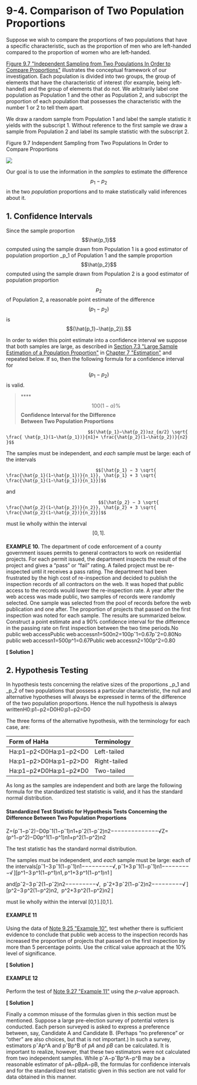 # 9-4. Comparison of Two Population Proportions

Suppose we wish to compare the proportions of two populations that have a specific characteristic, such as the proportion of men who are left-handed compared to the proportion of women who are left-handed. 

[Figure 9.7 "Independent Sampling from Two Populations In Order to Compare Proportions"](https://saylordotorg.github.io/text_introductory-statistics/s13-two-sample-problems.html#fwk-shafer-ch09_s04_f01) illustrates the conceptual framework of our investigation. Each population is divided into two groups, the group of elements that have the characteristic of interest \(for example, being left-handed\) and the group of elements that do not. We arbitrarily label one population as Population 1 and the other as Population 2, and subscript the proportion of each population that possesses the characteristic with the number 1 or 2 to tell them apart. 

We draw a random sample from Population 1 and label the sample statistic it yields with the subscript 1. Without reference to the first sample we draw a sample from Population 2 and label its sample statistic with the subscript 2.

Figure 9.7 Independent Sampling from Two Populations In Order to Compare Proportions

![](https://saylordotorg.github.io/text_introductory-statistics/section_13/53170ede206ef4a4fcde1a7e4d6d046c.jpg)

Our goal is to use the information in the _samples_ to estimate the difference $$p_1−p_2$$ in the two _population_ proportions and to make statistically valid inferences about it.

## 1. Confidence Intervals

Since the sample proportion $$\hat{p_1}$$ computed using the sample drawn from Population 1 is a good estimator of population proportion _p_1 of Population 1 and the sample proportion $$\hat{p_2}$$ computed using the sample drawn from Population 2 is a good estimator of population proportion $$p_2$$ of Population 2, a reasonable point estimate of the difference $$(p_1−p_2)$$ is $$(\hat{p_1}−\hat{p_2}).$$ 

In order to widen this point estimate into a confidence interval we suppose that both samples are large, as described in [Section 7.3 "Large Sample Estimation of a Population Proportion"](https://saylordotorg.github.io/text_introductory-statistics/fwk-shafer-ch07_s03#fwk-shafer-ch07_s03) in [Chapter 7 "Estimation"](https://saylordotorg.github.io/text_introductory-statistics/s11-estimation.html) and repeated below. If so, then the following formula for a confidence interval for $$(p_1−p_2)$$ is valid.

> \*\*\*\*$$100(1−α)\%$$ **Confidence Interval for the Difference   
> Between Two Population Proportions**

                                   $$(\hat{p_1}−\hat{p_2})±z_{α∕2} \sqrt{ \frac{ \hat{p_1}(1−\hat{p_1})}{n1}+ \frac{\hat{p_2}(1−\hat{p_2})}{n2} }$$ 

The samples must be independent, and _each_ sample must be large: each of the intervals  
  
                                      $$[\hat{p_1} − 3 \sqrt{ \frac{\hat{p_1}(1−\hat{p_1})}{n_1}}, \hat{p_1} + 3 \sqrt{ \frac{\hat{p_1}(1−\hat{p_1})}{n_1}}]$$ 

and

                                       $$[\hat{p_2} − 3 \sqrt{ \frac{\hat{p_2}(1−\hat{p_2})}{n_2}}, \hat{p_2} + 3 \sqrt{ \frac{\hat{p_2}(1−\hat{p_2})}{n_2}}]$$ 



must lie wholly within the interval $$[0,1].$$ 

#### 

**EXAMPLE 10.**   The department of code enforcement of a county government issues permits to general contractors to work on residential projects. For each permit issued, the department inspects the result of the project and gives a “pass” or “fail” rating. A failed project must be re-inspected until it receives a pass rating. The department had been frustrated by the high cost of re-inspection and decided to publish the inspection records of all contractors on the web. It was hoped that public access to the records would lower the re-inspection rate. A year after the web access was made public, two samples of records were randomly selected. One sample was selected from the pool of records before the web publication and one after. The proportion of projects that passed on the first inspection was noted for each sample. The results are summarized below. Construct a point estimate and a 90% confidence interval for the difference in the passing rate on first inspection between the two time periods.No public web accessPublic web accessn1=500n2=100pˆ1=0.67pˆ2=0.80No public web accessn1=500p^1=0.67Public web accessn2=100p^2=0.80

**\[ Solution \]**



## 2. Hypothesis Testing

In hypothesis tests concerning the relative sizes of the proportions _p_1 and _p_2 of two populations that possess a particular characteristic, the null and alternative hypotheses will always be expressed in terms of the difference of the two population proportions. Hence the null hypothesis is always writtenH0:p1−p2=D0H0:p1−p2=D0

The three forms of the alternative hypothesis, with the terminology for each case, are:

| Form of HaHa | Terminology |
| :--- | :--- |
| Ha:p1−p2&lt;D0Ha:p1−p2&lt;D0 | Left-tailed |
| Ha:p1−p2&gt;D0Ha:p1−p2&gt;D0 | Right-tailed |
| Ha:p1−p2≠D0Ha:p1−p2≠D0 | Two-tailed |

As long as the samples are independent and both are large the following formula for the standardized test statistic is valid, and it has the standard normal distribution.

#### Standardized Test Statistic for Hypothesis Tests Concerning the Difference Between Two Population Proportions

Z=\(pˆ1−pˆ2\)−D0pˆ1\(1−pˆ1\)n1+pˆ2\(1−pˆ2\)n2−−−−−−−−−−−−−−√Z=\(p^1−p^2\)−D0p^1\(1−p^1\)n1+p^2\(1−p^2\)n2

The test statistic has the standard normal distribution.

The samples must be independent, and _each_ sample must be large: each of the intervals\[pˆ1−3 pˆ1\(1−pˆ1\)n1−−−−−−−−−√, pˆ1+3 pˆ1\(1−pˆ1\)n1−−−−−−−−−√ \]\[p^1−3 p^1\(1−p^1\)n1, p^1+3 p^1\(1−p^1\)n1 \]

and\[pˆ2−3 pˆ2\(1−pˆ2\)n2−−−−−−−−−√,   pˆ2+3 pˆ2\(1−pˆ2\)n2−−−−−−−−−√ \]\[p^2−3 p^2\(1−p^2\)n2,   p^2+3 p^2\(1−p^2\)n2 \]

must lie wholly within the interval \[0,1 \].\[0,1 \].

#### EXAMPLE 11

Using the data of [Note 9.25 "Example 10"](https://saylordotorg.github.io/text_introductory-statistics/s13-two-sample-problems.html#fwk-shafer-ch09_s04_s01_n02), test whether there is sufficient evidence to conclude that public web access to the inspection records has increased the proportion of projects that passed on the first inspection by more than 5 percentage points. Use the critical value approach at the 10% level of significance.

**\[ Solution \]**



#### EXAMPLE 12

Perform the test of [Note 9.27 "Example 11"](https://saylordotorg.github.io/text_introductory-statistics/s13-two-sample-problems.html#fwk-shafer-ch09_s04_s02_n02) using the _p_-value approach.

**\[ Solution \]**





Finally a common misuse of the formulas given in this section must be mentioned. Suppose a large pre-election survey of potential voters is conducted. Each person surveyed is asked to express a preference between, say, Candidate A and Candidate B. \(Perhaps “no preference” or “other” are also choices, but that is not important.\) In such a survey, estimators pˆAp^A and pˆBp^B of _pA_ and _pB_ can be calculated. It is important to realize, however, that these two estimators were not calculated from two independent samples. While pˆA−pˆBp^A−p^B may be a reasonable estimator of pA−pBpA−pB, the formulas for confidence intervals and for the standardized test statistic given in this section are not valid for data obtained in this manner.

